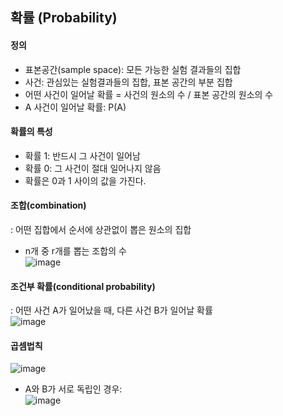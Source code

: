 ## 확률 (Probability)

#### 정의
- 표본공간(sample space): 모든 가능한 실험 결과들의 집합
- 사건: 관심있는 실험결과들의 집합, 표본 공간의 부분 집합
- 어떤 사건이 일어날 확률 = 사건의 원소의 수 / 표본 공간의 원소의 수
- A 사건이 일어날 확률: P(A)

#### 확률의 특성
- 확률 1: 반드시 그 사건이 일어남
- 확률 0: 그 사건이 절대 일어나지 않음
- 확률은 0과 1 사이의 값을 가진다.

#### 조합(combination)
: 어떤 집합에서 순서에 상관없이 뽑은 원소의 집합
- n개 중 r개를 뽑는 조합의 수   
![image](https://user-images.githubusercontent.com/59414764/125580554-2c206009-e0ad-4ce0-8679-76fd0f1a2776.png)

#### 조건부 확률(conditional probability)
: 어떤 사건 A가 일어났을 때, 다른 사건 B가 일어날 확률   
![image](https://user-images.githubusercontent.com/59414764/125590746-206e31b5-2433-430c-85c6-997017fca8f7.png)

#### 곱셈법칙    
![image](https://user-images.githubusercontent.com/59414764/125591039-dffa3c25-8700-4eb1-a6c3-bb5747c2b3f7.png)
- A와 B가 서로 독립인 경우:   
![image](https://user-images.githubusercontent.com/59414764/125591165-3a870422-8e9b-4f5c-942e-768964661e3f.png)
